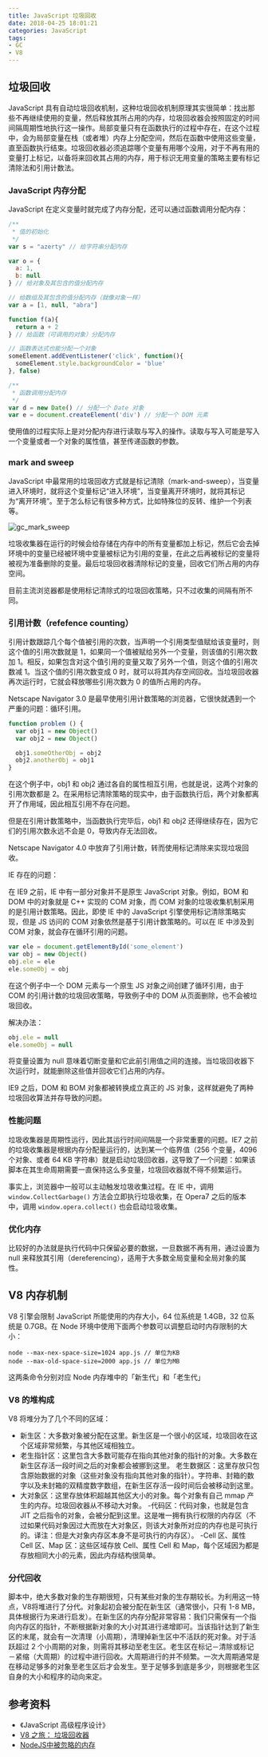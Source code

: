 ```yaml
---
title: JavaScript 垃圾回收
date: 2018-04-25 18:01:21
categories: JavaScript
tags:
- GC
- V8
---
```


## 垃圾回收

JavaScript 具有自动垃圾回收机制，这种垃圾回收机制原理其实很简单：找出那些不再继续使用的变量，然后释放其所占用的内存，垃圾回收器会按照固定的时间间隔周期性地执行这一操作。局部变量只有在函数执行的过程中存在，在这个过程中，会为局部变量在栈（或者堆）内存上分配空间，然后在函数中使用这些变量，直至函数执行结束。垃圾回收器必须追踪哪个变量有用哪个没用，对于不再有用的变量打上标记，以备将来回收其占用的内存，用于标识无用变量的策略主要有标记清除法和引用计数法。

<!--more-->

### JavaScript 内存分配

JavaScript 在定义变量时就完成了内存分配，还可以通过函数调用分配内存：

```javascript
/**
 * 值的初始化
 */
var s = "azerty" // 给字符串分配内存

var o = {
  a: 1,
  b: null
} // 给对象及其包含的值分配内存

// 给数组及其包含的值分配内存（就像对象一样）
var a = [1, null, "abra"]

function f(a){
  return a + 2
} // 给函数（可调用的对象）分配内存

// 函数表达式也能分配一个对象
someElement.addEventListener('click', function(){
  someElement.style.backgroundColor = 'blue'
}, false)

/**
 * 函数调用分配内存
 */
var d = new Date() // 分配一个 Date 对象
var e = document.createElement('div') // 分配一个 DOM 元素
```

使用值的过程实际上是对分配内存进行读取与写入的操作。读取与写入可能是写入一个变量或者一个对象的属性值，甚至传递函数的参数。

### mark and sweep

JavaScript 中最常用的垃圾回收方式就是标记清除（mark-and-sweep），当变量进入环境时，就将这个变量标记“进入环境”，当变量离开环境时，就将其标记为“离开环境”。至于怎么标记有很多种方式，比如特殊位的反转、维护一个列表等。

<img src="/assets/img/gc_mark_sweep.gif" alt="gc_mark_sweep">

垃圾收集器在运行的时候会给存储在内存中的所有变量都加上标记，然后它会去掉环境中的变量已经被环境中变量被标记为引用的变量，在此之后再被标记的变量将被视为准备删除的变量。最后垃圾回收器清除标记的变量，回收它们所占用的内存空间。

目前主流浏览器都是使用标记清除式的垃圾回收策略，只不过收集的间隔有所不同。

### 引用计数（refefence counting）

引用计数跟踪几个每个值被引用的次数，当声明一个引用类型值赋给该变量时，则这个值的引用次数就是 1，如果同一个值被赋给另外一个变量，则该值的引用次数加 1。相反，如果包含对这个值引用的变量又取了另外一个值，则这个值的引用次数减 1。当这个值的引用次数变成 0 时，就可以将其内存空间回收。当垃圾回收器再次运行时，它就会释放哪些引用次数为 0 的值所占用的内存。

Netscape Navigator 3.0 是最早使用引用计数策略的浏览器，它很快就遇到一个严重的问题：循环引用。

```javascript
function problem () {
  var obj1 = new Object()
  var obj2 = new Object()

  obj1.someOtherObj = obj2
  obj2.anotherObj = obj1    
}
```

在这个例子中，obj1 和 obj2 通过各自的属性相互引用，也就是说，这两个对象的引用次数都是 2。在采用标记清除策略的现实中，由于函数执行后，两个对象都离开了作用域，因此相互引用不存在问题。

但是在引用计数策略中，当函数执行完毕后，obj1 和 obj2 还得继续存在，因为它们的引用次数永远不会是 0，导致内存无法回收。

Netscape Navigator 4.0 中放弃了引用计数，转而使用标记清除来实现垃圾回收。

IE 存在的问题：

在 IE9 之前，IE 中有一部分对象并不是原生 JavaScript 对象。例如，BOM 和 DOM 中的对象就是 C++ 实现的 COM 对象，而 COM 对象的垃圾收集机制采用的是引用计数策略。因此，即使 IE 中的 JavaScript 引擎使用标记清除策略实现，但是 JS 访问的 COM 对象依然是基于引用计数策略的。可以在 IE 中涉及到 COM 对象，就会存在循环引用的问题。

```javascript
var ele = document.getElementById('some_element')
var obj = new Object()
obj.ele = ele
ele.someObj = obj
```

在这个例子中一个 DOM 元素与一个原生 JS 对象之间创建了循环引用，由于 COM 的引用计数的垃圾回收策略，导致例子中的 DOM 从页面删除，也不会被垃圾回收。

解决办法：

```javascript
obj.ele = null
ele.someObj = null
```

将变量设置为 null 意味着切断变量和它此前引用值之间的连接。当垃圾回收器下次运行时，就能删除这些值并回收它们占用的内存。

IE9 之后，DOM 和 BOM 对象都被转换成立真正的 JS 对象，这样就避免了两种垃圾回收算法并存导致的问题。

### 性能问题

垃圾收集器是周期性运行，因此其运行时间间隔是一个非常重要的问题。IE7 之前的垃圾收集器是根据内存分配量运行的，达到某一个临界值（256 个变量，4096 个对象、或者 64 KB 字符串）就是启动垃圾回收器，这导致了一个问题：如果该脚本在其生命周期需要一直保持这么多变量，垃圾回收器就不得不频繁运行。

事实上，浏览器中一般可以主动触发垃圾收集过程。在 IE 中，调用 `window.CollectGarbage()` 方法会立即执行垃圾收集，在 Opera7 之后的版本中，调用 `window.opera.collect()` 也会启动垃圾收集。

### 优化内存

比较好的办法就是执行代码中只保留必要的数据，一旦数据不再有用，通过设置为 null 来释放其引用（dereferencing），适用于大多数全局变量和全局对象的属性。


## V8 内存机制

V8 引擎会限制 JavaScript 所能使用的内存大小，64 位系统是 1.4GB，32 位系统是 0.7GB。在 Node 环境中使用下面两个参数可以调整启动时内存限制的大小：

```shell
node --max-nex-space-size=1024 app.js // 单位为KB
node --max-old-space-size=2000 app.js // 单位为MB
```

这两条命令分别对应 Node 内存堆中的「新生代」和「老生代」

### V8 的堆构成

V8 将堆分为了几个不同的区域：
- 新生区：大多数对象被分配在这里。新生区是一个很小的区域，垃圾回收在这个区域非常频繁，与其他区域相独立。
- 老生指针区：这里包含大多数可能存在指向其他对象的指针的对象。大多数在新生区存活一段时间之后的对象都会被挪到这里。
老生数据区：这里存放只包含原始数据的对象（这些对象没有指向其他对象的指针）。字符串、封箱的数字以及未封箱的双精度数字数组，在新生区存活一段时间后会被移动到这里。
- 大对象区：这里存放体积超越其他区大小的对象。每个对象有自己 mmap 产生的内存。垃圾回收器从不移动大对象。
-代码区：代码对象，也就是包含 JIT 之后指令的对象，会被分配到这里。这是唯一拥有执行权限的内存区（不过如果代码对象因过大而放在大对象区，则该大对象所对应的内存也是可执行的。译注：但是大对象内存区本身不是可执行的内存区）。
-Cell 区、属性 Cell 区、Map 区：这些区域存放 Cell、属性 Cell 和 Map，每个区域因为都是存放相同大小的元素，因此内存结构很简单。

### 分代回收

脚本中，绝大多数对象的生存期很短，只有某些对象的生存期较长。为利用这一特点，V8将堆进行了分代。对象起初会被分配在新生区（通常很小，只有 1-8 MB，具体根据行为来进行启发）。在新生区的内存分配非常容易：我们只需保有一个指向内存区的指针，不断根据新对象的大小对其进行递增即可。当该指针达到了新生区的末尾，就会有一次清理（小周期），清理掉新生区中不活跃的死对象。对于活跃超过 2 个小周期的对象，则需将其移动至老生区。老生区在标记－清除或标记－紧缩（大周期）的过程中进行回收。大周期进行的并不频繁。一次大周期通常是在移动足够多的对象至老生区后才会发生。至于足够多到底是多少，则根据老生区自身的大小和程序的动向来定。



## 参考资料

- 《JavaScript 高级程序设计》
- [V8 之旅： 垃圾回收器](http://newhtml.net/v8-garbage-collection/)
- [NodeJS中被忽略的内存](https://segmentfault.com/a/1190000004934938)
